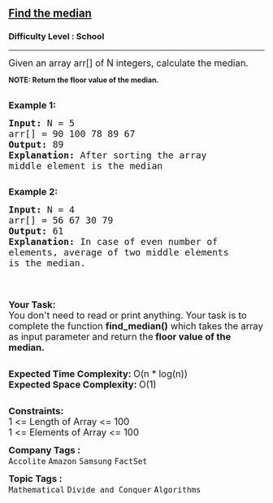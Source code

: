 <h2><a href="https://www.geeksforgeeks.org/problems/find-the-median0527/1?page=14&sortBy=submissions">Find the median</a></h2><h3>Difficulty Level : School</h3><hr><div class="problems_problem_content__Xm_eO"><p><span style="font-size: 18px;">Given an array arr[] of N integers, calculate the median.</span></p>
<p><strong>NOTE: Return the floor value of the median.</strong><br>&nbsp;</p>
<p><span style="font-size: 18px;"><strong>Example 1:</strong></span></p>
<pre><span style="font-size: 18px;"><strong>Input: </strong>N =<strong> </strong>5
arr[] = 90 100 78 89 67
<strong>Output: </strong>89</span>
<span style="font-size: 18px;"><strong>Explanation: </strong>After sorting the array 
middle element is the median</span> 

</pre>
<p><span style="font-size: 18px;"><strong>Example 2:</strong></span></p>
<pre><span style="font-size: 18px;"><strong>Input: </strong>N =<strong> </strong>4
arr[] = 56 67 30 79
<strong>Output: </strong></span><span style="font-size: 18px;">61</span>
<span style="font-size: 18px;"><strong>Explanation: </strong>In case of even number of 
elements, average of two middle elements 
is the median.</span>

</pre>
<p>&nbsp;</p>
<p><span style="font-size: 18px;"><strong>Your Task:</strong><br>You don't need to read or print anything. Your task is to complete the function&nbsp;<strong>find_median()</strong> which takes the array as input parameter and return the<strong> floor value of the median.</strong></span><br>&nbsp;</p>
<p><span style="font-size: 18px;"><strong>Expected Time Complexity:&nbsp;</strong>O(n * log(n))<br><strong>Expected Space Complexity:&nbsp;</strong>O(1)</span><br>&nbsp;</p>
<p><span style="font-size: 18px;"><strong>Constraints:</strong><br>1 &lt;= Length of Array &lt;= 100<br>1 &lt;= Elements of Array &lt;= 100</span></p></div><p><span style=font-size:18px><strong>Company Tags : </strong><br><code>Accolite</code>&nbsp;<code>Amazon</code>&nbsp;<code>Samsung</code>&nbsp;<code>FactSet</code>&nbsp;<br><p><span style=font-size:18px><strong>Topic Tags : </strong><br><code>Mathematical</code>&nbsp;<code>Divide and Conquer</code>&nbsp;<code>Algorithms</code>&nbsp;